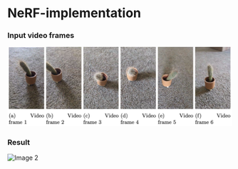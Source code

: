 # NeRF-implementation

### Input video frames
<img src="https://github.com/Dherya27/NeRF-implementation/blob/main/input_video_frames.png" alt="Image 1" width="600" >

### Result 
<img src="https://github.com/Dherya27/NeRF-implementation/blob/main/result_frames.png" alt="Image 2" width="600" >
